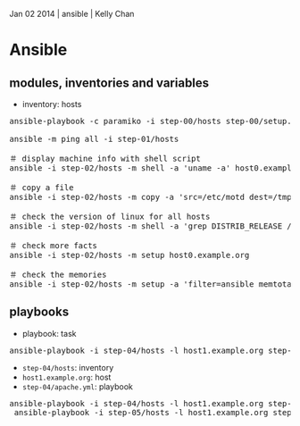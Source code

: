 Jan 02 2014 | ansible | Kelly Chan
# Ansible

## modules, inventories and variables

- inventory: hosts

<pre>
ansible-playbook -c paramiko -i step-00/hosts step-00/setup.yml --ask-pass --sudo

ansible -m ping all -i step-01/hosts

＃ display machine info with shell script
ansible -i step-02/hosts -m shell -a 'uname -a' host0.example.org

＃ copy a file
ansible -i step-02/hosts -m copy -a 'src=/etc/motd dest=/tmp/' host0.example.org

＃ check the version of linux for all hosts
ansible -i step-02/hosts -m shell -a 'grep DISTRIB_RELEASE /etc/lsb-release' all 

＃ check more facts
ansible -i step-02/hosts -m setup host0.example.org

＃ check the memories
ansible -i step-02/hosts -m setup -a 'filter=ansible_memtotal_mb' all
</pre>

## playbooks

- playbook: task

<pre>
ansible-playbook -i step-04/hosts -l host1.example.org step-04/apache.yml
</pre>

- `step-04/hosts`: inventory
- `host1.example.org`: host
- `step-04/apache.yml`: playbook

<pre>
ansible-playbook -i step-04/hosts -l host1.example.org step-04/apache.yml
 ansible-playbook -i step-05/hosts -l host1.example.org step-05/apache.yml

</pre>

